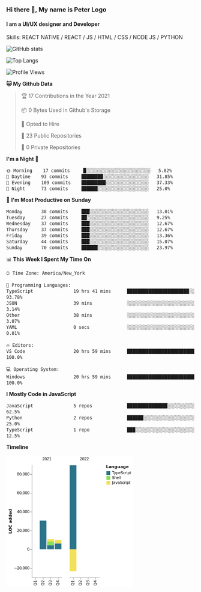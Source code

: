 ### Hi there 👋, My name is Peter Logo
#### I am a UI/UX designer and Developer
Skills: REACT NATIVE / REACT / JS / HTML / CSS / NODE JS / PYTHON

![GitHub stats](https://github-readme-stats.vercel.app/api?username=peterlogo&show_icons=true&count_private=true&theme=dark)

![Top Langs](https://github-readme-stats.vercel.app/api/top-langs/?username=peterlogo&theme=dark&layout=compact)

<!--START_SECTION:waka-->
![Profile Views](http://img.shields.io/badge/Profile%20Views-26-blue)

**🐱 My Github Data** 

> 🏆 17 Contributions in the Year 2021
 > 
> 📦 0 Bytes Used in Github's Storage 
 > 
> 💼 Opted to Hire
 > 
> 📜 23 Public Repositories 
 > 
> 🔑 0 Private Repositories  
 > 
**I'm a Night 🦉** 

```text
🌞 Morning    17 commits     █░░░░░░░░░░░░░░░░░░░░░░░░   5.82% 
🌆 Daytime    93 commits     ████████░░░░░░░░░░░░░░░░░   31.85% 
🌃 Evening    109 commits    █████████░░░░░░░░░░░░░░░░   37.33% 
🌙 Night      73 commits     ██████░░░░░░░░░░░░░░░░░░░   25.0%

```
📅 **I'm Most Productive on Sunday** 

```text
Monday       38 commits     ███░░░░░░░░░░░░░░░░░░░░░░   13.01% 
Tuesday      27 commits     ██░░░░░░░░░░░░░░░░░░░░░░░   9.25% 
Wednesday    37 commits     ███░░░░░░░░░░░░░░░░░░░░░░   12.67% 
Thursday     37 commits     ███░░░░░░░░░░░░░░░░░░░░░░   12.67% 
Friday       39 commits     ███░░░░░░░░░░░░░░░░░░░░░░   13.36% 
Saturday     44 commits     ███░░░░░░░░░░░░░░░░░░░░░░   15.07% 
Sunday       70 commits     ██████░░░░░░░░░░░░░░░░░░░   23.97%

```


📊 **This Week I Spent My Time On** 

```text
⌚︎ Time Zone: America/New_York

💬 Programming Languages: 
TypeScript               19 hrs 41 mins      ███████████████████████░░   93.78% 
JSON                     39 mins             ░░░░░░░░░░░░░░░░░░░░░░░░░   3.14% 
Other                    38 mins             ░░░░░░░░░░░░░░░░░░░░░░░░░   3.07% 
YAML                     0 secs              ░░░░░░░░░░░░░░░░░░░░░░░░░   0.01%

🔥 Editors: 
VS Code                  20 hrs 59 mins      █████████████████████████   100.0%

💻 Operating System: 
Windows                  20 hrs 59 mins      █████████████████████████   100.0%

```

**I Mostly Code in JavaScript** 

```text
JavaScript               5 repos             ███████████████░░░░░░░░░░   62.5% 
Python                   2 repos             ██████░░░░░░░░░░░░░░░░░░░   25.0% 
TypeScript               1 repo              ███░░░░░░░░░░░░░░░░░░░░░░   12.5%

```


**Timeline**

![Chart not found](https://raw.githubusercontent.com/peterlogo/peterlogo/master/charts/bar_graph.png) 


<!--END_SECTION:waka-->


